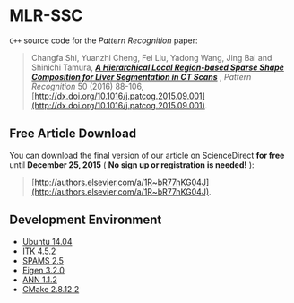 # MLR-SSC

`C++` source code for the *Pattern Recognition* paper:

>Changfa Shi, Yuanzhi Cheng, Fei Liu, Yadong Wang, Jing Bai and Shinichi Tamura, 
[***A Hierarchical Local Region-based Sparse Shape Composition for Liver Segmentation in CT Scans***](http://www.sciencedirect.com/science/article/pii/S0031320315003155)
, *Pattern Recognition* 50 (2016) 88-106,  [http://dx.doi.org/10.1016/j.patcog.2015.09.001](http://dx.doi.org/10.1016/j.patcog.2015.09.001).


## Free Article Download

You can download the final version of our article on ScienceDirect **for free** until **December 25, 2015** ( **No sign up or registration is needed!** ):

>[http://authors.elsevier.com/a/1R~bR77nKG04J](http://authors.elsevier.com/a/1R~bR77nKG04J).


## Development Environment
* [Ubuntu 14.04](http://releases.ubuntu.com/14.04/)
* [ITK 4.5.2](http://www.itk.org/ITK/resources/legacy_releases.html) 
* [SPAMS 2.5](http://spams-devel.gforge.inria.fr/downloads.html)
* [Eigen 3.2.0](http://eigen.tuxfamily.org/index.php?title=3.0)
* [ANN 1.1.2](http://www.cs.umd.edu/~mount/ANN/)
* [CMake 2.8.12.2](https://cmake.org)